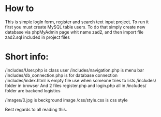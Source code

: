 # How to

This is simple logIn form, register and search text input project.
To run it first you must create MySQL table users. To do that simply create new database via phpMyAdmin page whit name zad2, and then import file zad2.sql included in project files 

# Short info:

/includes/User.php is class user
/includes/navigation.php is menu bar
/includes/db_connection.php is for database connection
/includes/index.html is empty file use when someone tries to lists /includes/ folder in browser 
And 2 files register.php and login.php all in /includes/ folder are backend logistics 


/images/0.jpg  is beckground image
/css/style.css is css style



Best regards to all reading this.
